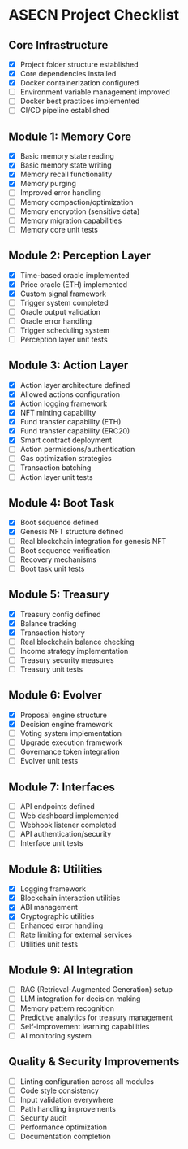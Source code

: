# ASECN Project Checklist

## Core Infrastructure

- [x] Project folder structure established
- [x] Core dependencies installed
- [x] Docker containerization configured
- [ ] Environment variable management improved
- [ ] Docker best practices implemented
- [ ] CI/CD pipeline established

## Module 1: Memory Core

- [x] Basic memory state reading
- [x] Basic memory state writing
- [x] Memory recall functionality
- [x] Memory purging
- [ ] Improved error handling
- [ ] Memory compaction/optimization
- [ ] Memory encryption (sensitive data)
- [ ] Memory migration capabilities
- [ ] Memory core unit tests

## Module 2: Perception Layer

- [x] Time-based oracle implemented
- [x] Price oracle (ETH) implemented
- [x] Custom signal framework
- [ ] Trigger system completed
- [ ] Oracle output validation
- [ ] Oracle error handling
- [ ] Trigger scheduling system
- [ ] Perception layer unit tests

## Module 3: Action Layer

- [x] Action layer architecture defined
- [x] Allowed actions configuration
- [x] Action logging framework
- [x] NFT minting capability
- [x] Fund transfer capability (ETH)
- [x] Fund transfer capability (ERC20)
- [x] Smart contract deployment
- [ ] Action permissions/authentication
- [ ] Gas optimization strategies
- [ ] Transaction batching
- [ ] Action layer unit tests

## Module 4: Boot Task

- [x] Boot sequence defined
- [x] Genesis NFT structure defined
- [ ] Real blockchain integration for genesis NFT
- [ ] Boot sequence verification
- [ ] Recovery mechanisms
- [ ] Boot task unit tests

## Module 5: Treasury

- [x] Treasury config defined
- [x] Balance tracking
- [x] Transaction history
- [ ] Real blockchain balance checking
- [ ] Income strategy implementation
- [ ] Treasury security measures
- [ ] Treasury unit tests

## Module 6: Evolver

- [x] Proposal engine structure
- [x] Decision engine framework
- [ ] Voting system implementation
- [ ] Upgrade execution framework
- [ ] Governance token integration
- [ ] Evolver unit tests

## Module 7: Interfaces

- [ ] API endpoints defined
- [ ] Web dashboard implemented
- [ ] Webhook listener completed
- [ ] API authentication/security
- [ ] Interface unit tests

## Module 8: Utilities

- [x] Logging framework
- [x] Blockchain interaction utilities
- [x] ABI management
- [x] Cryptographic utilities
- [ ] Enhanced error handling
- [ ] Rate limiting for external services
- [ ] Utilities unit tests

## Module 9: AI Integration

- [ ] RAG (Retrieval-Augmented Generation) setup
- [ ] LLM integration for decision making
- [ ] Memory pattern recognition
- [ ] Predictive analytics for treasury management
- [ ] Self-improvement learning capabilities
- [ ] AI monitoring system

## Quality & Security Improvements

- [ ] Linting configuration across all modules
- [ ] Code style consistency
- [ ] Input validation everywhere
- [ ] Path handling improvements
- [ ] Security audit
- [ ] Performance optimization
- [ ] Documentation completion